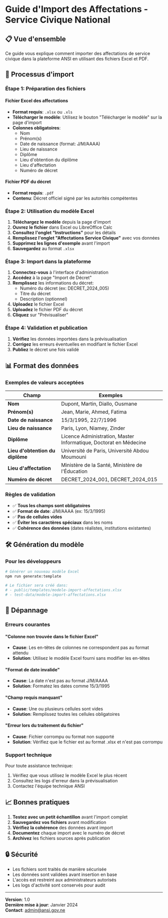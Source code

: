 # Guide d'Import des Affectations - Service Civique National

## 📋 Vue d'ensemble

Ce guide vous explique comment importer des affectations de service civique dans la plateforme ANSI en utilisant des fichiers Excel et PDF.

## 🚀 Processus d'import

### Étape 1: Préparation des fichiers

#### Fichier Excel des affectations
- **Format requis**: `.xlsx` ou `.xls`
- **Télécharger le modèle**: Utilisez le bouton "Télécharger le modèle" sur la page d'import
- **Colonnes obligatoires**:
  - Nom
  - Prénom(s)
  - Date de naissance (format: J/M/AAAA)
  - Lieu de naissance
  - Diplôme
  - Lieu d'obtention du diplôme
  - Lieu d'affectation
  - Numéro de décret

#### Fichier PDF du décret
- **Format requis**: `.pdf`
- **Contenu**: Décret officiel signé par les autorités compétentes

### Étape 2: Utilisation du modèle Excel

1. **Téléchargez le modèle** depuis la page d'import
2. **Ouvrez le fichier** dans Excel ou LibreOffice Calc
3. **Consultez l'onglet "Instructions"** pour les détails
4. **Remplissez l'onglet "Affectations Service Civique"** avec vos données
5. **Supprimez les lignes d'exemple** avant l'import
6. **Sauvegardez** au format `.xlsx`

### Étape 3: Import dans la plateforme

1. **Connectez-vous** à l'interface d'administration
2. **Accédez** à la page "Import de Décret"
3. **Remplissez** les informations du décret:
   - Numéro du décret (ex: DECRET_2024_005)
   - Titre du décret
   - Description (optionnel)
4. **Uploadez** le fichier Excel
5. **Uploadez** le fichier PDF du décret
6. **Cliquez** sur "Prévisualiser"

### Étape 4: Validation et publication

1. **Vérifiez** les données importées dans la prévisualisation
2. **Corrigez** les erreurs éventuelles en modifiant le fichier Excel
3. **Publiez** le décret une fois validé

## 📊 Format des données

### Exemples de valeurs acceptées

| Champ | Exemples |
|-------|----------|
| **Nom** | Dupont, Martin, Diallo, Ousmane |
| **Prénom(s)** | Jean, Marie, Ahmed, Fatima |
| **Date de naissance** | 15/3/1995, 22/7/1996 |
| **Lieu de naissance** | Paris, Lyon, Niamey, Zinder |
| **Diplôme** | Licence Administration, Master Informatique, Doctorat en Médecine |
| **Lieu d'obtention du diplôme** | Université de Paris, Université Abdou Moumouni |
| **Lieu d'affectation** | Ministère de la Santé, Ministère de l'Éducation |
| **Numéro de décret** | DECRET_2024_001, DECRET_2024_015 |

### Règles de validation

- ✅ **Tous les champs sont obligatoires**
- ✅ **Format de date**: J/M/AAAA (ex: 15/3/1995)
- ✅ **Pas de cellules vides**
- ✅ **Éviter les caractères spéciaux** dans les noms
- ✅ **Cohérence des données** (dates réalistes, institutions existantes)

## 🛠️ Génération du modèle

### Pour les développeurs

```bash
# Générer un nouveau modèle Excel
npm run generate:template

# Le fichier sera créé dans:
# - public/templates/modele-import-affectations.xlsx
# - test-data/modele-import-affectations.xlsx
```

## 🔧 Dépannage

### Erreurs courantes

#### "Colonne non trouvée dans le fichier Excel"
- **Cause**: Les en-têtes de colonnes ne correspondent pas au format attendu
- **Solution**: Utilisez le modèle Excel fourni sans modifier les en-têtes

#### "Format de date invalide"
- **Cause**: La date n'est pas au format J/M/AAAA
- **Solution**: Formatez les dates comme 15/3/1995

#### "Champ requis manquant"
- **Cause**: Une ou plusieurs cellules sont vides
- **Solution**: Remplissez toutes les cellules obligatoires

#### "Erreur lors du traitement du fichier"
- **Cause**: Fichier corrompu ou format non supporté
- **Solution**: Vérifiez que le fichier est au format .xlsx et n'est pas corrompu

### Support technique

Pour toute assistance technique:
1. Vérifiez que vous utilisez le modèle Excel le plus récent
2. Consultez les logs d'erreur dans la prévisualisation
3. Contactez l'équipe technique ANSI

## 📈 Bonnes pratiques

1. **Testez avec un petit échantillon** avant l'import complet
2. **Sauvegardez vos fichiers** avant modification
3. **Vérifiez la cohérence** des données avant import
4. **Documentez** chaque import avec le numéro de décret
5. **Archivez** les fichiers sources après publication

## 🔒 Sécurité

- Les fichiers sont traités de manière sécurisée
- Les données sont validées avant insertion en base
- L'accès est restreint aux administrateurs autorisés
- Les logs d'activité sont conservés pour audit

---

**Version**: 1.0  
**Dernière mise à jour**: Janvier 2024  
**Contact**: admin@ansi.gov.ne
